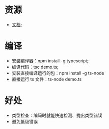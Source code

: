 # 资源
- [文档](https://www.tslang.cn/docs/handbook/basic-types.html);

# 编译
- 安装编译器：npm install -g typescript;
- 编译代码：tsc demo.ts;
- 安装直接编译运行的包：npm install -g ts-node
- 直接运行 ts 文件：ts-node demo.ts

# 好处
- 类型检查：编码时就能快速检测、抛出类型错误
- 避免低级错误
